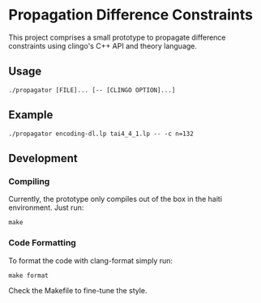 Propagation Difference Constraints
==================================

This project comprises a small prototype to propagate difference constraints
using clingo's C++ API and theory language.

Usage
-----

    ./propagator [FILE]... [-- [CLINGO OPTION]...]

Example
-------

    ./propagator encoding-dl.lp tai4_4_1.lp -- -c n=132

Development
-----------

### Compiling

Currently, the prototype only compiles out of the box in the haiti environment.
Just run:

    make

### Code Formatting

To format the code with clang-format simply run:

    make format

Check the Makefile to fine-tune the style.
